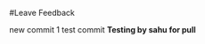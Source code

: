 #Leave Feedback

<div id="feedback-container"></div>

new commit
1
test commit
**Testing by sahu for pull**
